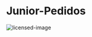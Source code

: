 # Junior-Pedidos
![licensed-image](https://github.com/JuniorFab/Junior-Pedidos/assets/171333755/9ac40cbc-9eaf-43d0-9a35-90054a5bdded)
